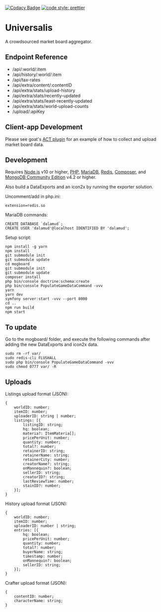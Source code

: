 [![Codacy Badge](https://api.codacy.com/project/badge/Grade/d07d05e0461749748734bba48cabfb1f)](https://www.codacy.com/manual/karashiiro/Universalis?utm_source=github.com&amp;utm_medium=referral&amp;utm_content=karashiiro/Universalis&amp;utm_campaign=Badge_Grade)
[![code style: prettier](https://img.shields.io/badge/code_style-prettier-ff69b4.svg?style=flat-square)](https://github.com/prettier/prettier)

# Universalis
A crowdsourced market board aggregator.

## Endpoint Reference
*   /api/:world/:item
*   /api/history/:world/:item
*   /api/tax-rates
*   /api/extra/content/:contentID
*   /api/extra/stats/upload-history
*   /api/extra/stats/recently-updated
*   /api/extra/stats/least-recently-updated
*   /api/extra/stats/world-upload-counts
*   /upload/:apiKey

## Client-app Development
Please see goat's [ACT plugin](https://github.com/goaaats/universalis_act_plugin) for an example of how to collect and upload market board data.

## Development
Requires [Node.js](https://nodejs.org/) v10 or higher, [PHP](https://www.php.net/downloads.php), [MariaDB](https://mariadb.org/download/), [Redis](https://redis.io/download), [Composer](https://getcomposer.org/), and [MongoDB Community Edition](https://docs.mongodb.com/manual/administration/install-community/) v4.2 or higher.

Also build a DataExports and an icon2x by running the exporter solution.

Uncomment/add in php.ini:
```
extension=redis.so
```

MariaDB commands:
```
CREATE DATABASE `dalamud`;
CREATE USER 'dalamud'@localhost IDENTIFIED BY 'dalamud';
```

Setup script:
```
npm install -g yarn
npm install
git submodule init
git submodule update
cd mogboard
git submodule init
git submodule update
composer install
php bin/console doctrine:schema:create
php bin/console PopulateGameDataCommand -vvv
yarn
yarn dev
symfony server:start -vvv --port 8000
cd ..
npm run build
npm start
```

## To update
Go to the mogboard/ folder, and execute the following commands after adding the new DataExports and icon2x data.
```
sudo rm -rf var/
sudo redis-cli FLUSHALL
sudo php bin/console PopulateGameDataCommand -vvv
sudo chmod 0777 var/ -R
```

## Uploads
Listings upload format (JSON):

```
{
    worldID: number;
    itemID: number;
    uploaderID: string | number;
    listings: [{
        listingID: string;
        hq: boolean;
        materia?: ItemMateria[];
        pricePerUnit: number;
        quantity: number;
        total?: number;
        retainerID: string;
        retainerName: string;
        retainerCity: number;
        creatorName?: string;
        onMannequin?: boolean;
        sellerID: string;
        creatorID?: string;
        lastReviewTime: number;
        stainID?: number;
    }];
}
```

History upload format (JSON):

```
{
    worldID: number;
    itemID: number;
    uploaderID: number | string;
    entries: [{
        hq: boolean;
        pricePerUnit: number;
        quantity: number;
        total?: number;
        buyerName: string;
        timestamp: number;
        onMannequin?: boolean;
        sellerID: string;
    }];
}
```

Crafter upload format (JSON):

```
{
    contentID: number;
    characterName: string;
}
```
